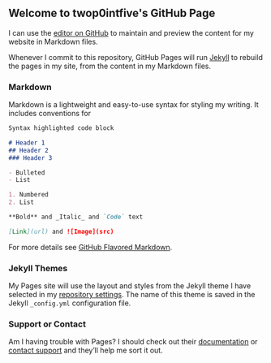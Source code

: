 ## Welcome to twop0intfive's GitHub Page

I can use the [editor on GitHub](https://github.com/twop0intfive/twop0intfive.github.io/edit/master/README.md) to maintain and preview the content for my website in Markdown files.

Whenever I commit to this repository, GitHub Pages will run [Jekyll](https://jekyllrb.com/) to rebuild the pages in my site, from the content in my Markdown files.

### Markdown

Markdown is a lightweight and easy-to-use syntax for styling my writing. It includes conventions for

```markdown
Syntax highlighted code block

# Header 1
## Header 2
### Header 3

- Bulleted
- List

1. Numbered
2. List

**Bold** and _Italic_ and `Code` text

[Link](url) and ![Image](src)
```

For more details see [GitHub Flavored Markdown](https://guides.github.com/features/mastering-markdown/).

### Jekyll Themes

My Pages site will use the layout and styles from the Jekyll theme I have selected in my [repository settings](https://github.com/twop0intfive/twop0intfive.github.io/settings). The name of this theme is saved in the Jekyll `_config.yml` configuration file.

### Support or Contact

Am I having trouble with Pages? I should check out their [documentation](https://help.github.com/categories/github-pages-basics/) or [contact support](https://github.com/contact) and they’ll help me sort it out.
